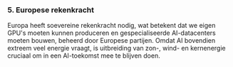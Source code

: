 
### **5. Europese rekenkracht**

Europa heeft soevereine rekenkracht nodig, wat betekent dat we eigen GPU's moeten kunnen produceren en gespecialiseerde AI-datacenters moeten bouwen, beheerd door Europese partijen. Omdat AI bovendien extreem veel energie vraagt, is uitbreiding van zon-, wind- en kernenergie cruciaal om in een AI-toekomst mee te blijven doen.
